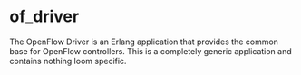 of_driver
=========

The OpenFlow Driver is an Erlang application that provides the common base for OpenFlow controllers.
This is a completely generic application and contains nothing loom specific.
